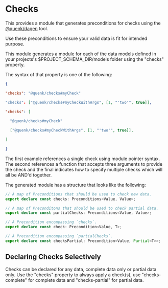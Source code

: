 # Checks

This provides a module that generates preconditions for checks using 
the [@quenk/dagen][1] tool.

Use these preconditions to ensure your valid data is fit for intended purpose.

This module generates a module for each of the data models defined in your
projects's $PROJECT_SCHEMA_DIR/models folder using the "checks" property.

The syntax of that property is one of the following:

```json
{

"checks": "@quenk/checks#myCheck"

"checks": ["@quenk/checks#myCheckWithArgs", [1, "'two'", true]],

"checks": [
  
  "@quenk/checks#myCheck"

  ["@quenk/checks#myCheckWithArgs", [1, "'two'", true]],

]

}

```

The first example references a single check using module pointer syntax.
The second references a function that accepts three arguments to provide the
check and the final indicates how to specify multiple checks which will all
be AND'd together.

The generated module has a structure that looks like the following:

```typescript
// A map of Preconditions that should be used to check new data.
export declare const checks: Preconditions<Value, Value>;

// A map of Preconditons that should be used to check partial data.
export declare const partialChecks: Preconditions<Value, Value>;

// A Precondition encompassing `checks`.
export declare const check: Precondition<Value, T>;

// A Precondition encompassing `partialChecks`.
export declare const checksPartial: Precondition<Value, Partial<T>>;
```

## Declaring Checks Selectively

Checks can be declared for any data, complete data only or partial data only.
Use the "checks" property to always apply a check(s), use "checks-complete"
for complete data and "checks-partial" for partial data.

[1]: https://github.com/quenktechnologies/dagen
